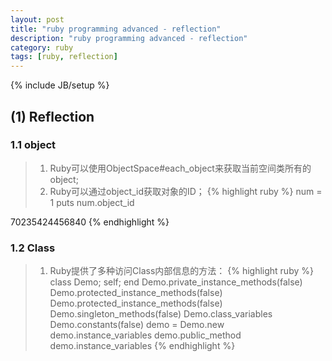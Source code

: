 ```yaml
---
layout: post
title: "ruby programming advanced - reflection"
description: "ruby programming advanced - reflection"
category: ruby
tags: [ruby, reflection]
---
```

{% include JB/setup %}


## (1) Reflection
### 1.1 object
> 1. Ruby可以使用ObjectSpace#each_object来获取当前空间类所有的object;
> 2. Ruby可以通过object_id获取对象的ID；
{% highlight ruby %}
num = 1
puts num.object_id

>>>>
70235424456840
{% endhighlight %}

### 1.2 Class
> 1. Ruby提供了多种访问Class内部信息的方法：
{% highlight ruby %}
class Demo; self; end
Demo.private_instance_methods(false)
Demo.protected_instance_methods(false)
Demo.protected_instance_methods(false)
Demo.singleton_methods(false)
Demo.class_variables
Demo.constants(false)
demo = Demo.new
demo.instance_variables
demo.public_method
demo.instance_variables
{% endhighlight %}


